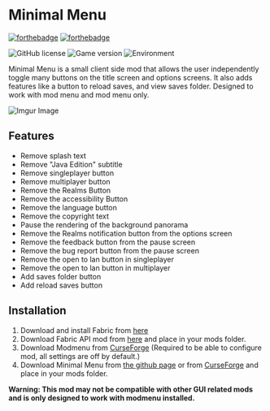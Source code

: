 # Minimal Menu
[![forthebadge](https://forthebadge.com/images/badges/built-with-resentment.svg)](https://forthebadge.com) [![forthebadge](https://forthebadge.com/images/badges/60-percent-of-the-time-works-every-time.svg)](https://forthebadge.com)

![GitHub license](https://img.shields.io/badge/license-MIT-blue)
![Game version](https://img.shields.io/badge/minecraft-1.16.5-blueviolet)
![Environment](https://img.shields.io/badge/environment-client-red)

Minimal Menu is a small client side mod that allows the user independently toggle many buttons on the title screen and options screens. It also adds features like a button to reload saves, and view saves folder. Designed to work with mod menu and mod menu only.

![Imgur Image](https://i.imgur.com/PcamapY.jpg)


## Features
* Remove splash text
* Remove "Java Edition" subtitle
* Remove singleplayer button
* Remove multiplayer button
* Remove the Realms Button
* Remove the accessibility Button
* Remove the language button
* Remove the copyright text
* Pause the rendering of the background panorama
* Remove the Realms notification button from the options screen
* Remove the feedback button from the pause screen
* Remove the bug report button from the pause screen
* Remove the open to lan button in singleplayer
* Remove the open to lan button in multiplayer
* Add saves folder button
* Add reload saves button


## Installation

1. Download and install Fabric from [here](https://fabricmc.net/use)
2. Download Fabric API mod from [here](https://www.curseforge.com/minecraft/mc-mods/fabric-api) and place in your mods folder.
3. Download Modmenu from [CurseForge](https://www.curseforge.com/minecraft/mc-mods/modmenu) (Required to be able to configure mod, all settings are off by default.)
4. Download Minimal Menu from [the github page](https://github.com/TomB-134/MinimalMenu/releases) or from [CurseForge](https://www.curseforge.com/minecraft/mc-mods/minimal-menu) and place in your mods folder.

**Warning: This mod may not be compatible with other GUI related mods and is only designed to work with modmenu installed.**
